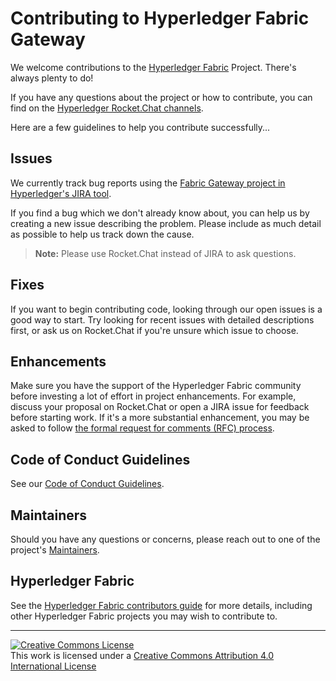 # Contributing to Hyperledger Fabric Gateway

We welcome contributions to the [Hyperledger Fabric](https://hyperledger-fabric.readthedocs.io) Project. There's always plenty to do!

If you have any questions about the project or how to contribute, you can find on the [Hyperledger Rocket.Chat channels](https://chat.hyperledger.org/home).

Here are a few guidelines to help you contribute successfully...

## Issues

We currently track bug reports using the [Fabric Gateway project in Hyperledger's JIRA tool](https://jira.hyperledger.org/projects/FABGW/summary).

If you find a bug which we don't already know about, you can help us by creating a new issue describing the problem. Please include as much detail as possible to help us track down the cause.

> **Note:** Please use Rocket.Chat instead of JIRA to ask questions.

## Fixes

If you want to begin contributing code, looking through our open issues is a good way to start. Try looking for recent issues with detailed descriptions first, or ask us on Rocket.Chat if you're unsure which issue to choose.

## Enhancements

Make sure you have the support of the Hyperledger Fabric community before investing a lot of effort in project enhancements. For example, discuss your proposal on Rocket.Chat or open a JIRA issue for feedback before starting work. If it's a more substantial enhancement, you may be asked to follow [the formal request for comments (RFC) process](https://github.com/hyperledger/fabric-rfcs/blob/master/README.md).

## Code of Conduct Guidelines <a name="conduct"></a>

See our [Code of Conduct Guidelines](https://github.com/hyperledger/.github/blob/main/CODE_OF_CONDUCT.md).

## Maintainers <a name="maintainers"></a>

Should you have any questions or concerns, please reach out to one of the project's [Maintainers](../blob/master/MAINTAINERS.md).

## Hyperledger Fabric

See the
[Hyperledger Fabric contributors guide](http://hyperledger-fabric.readthedocs.io/en/latest/CONTRIBUTING.html) for more details, including other Hyperledger Fabric projects you may wish to contribute to.

---

[![Creative Commons License](https://i.creativecommons.org/l/by/4.0/88x31.png)](http://creativecommons.org/licenses/by/4.0/)  
This work is licensed under a [Creative Commons Attribution 4.0 International License](http://creativecommons.org/licenses/by/4.0/)
